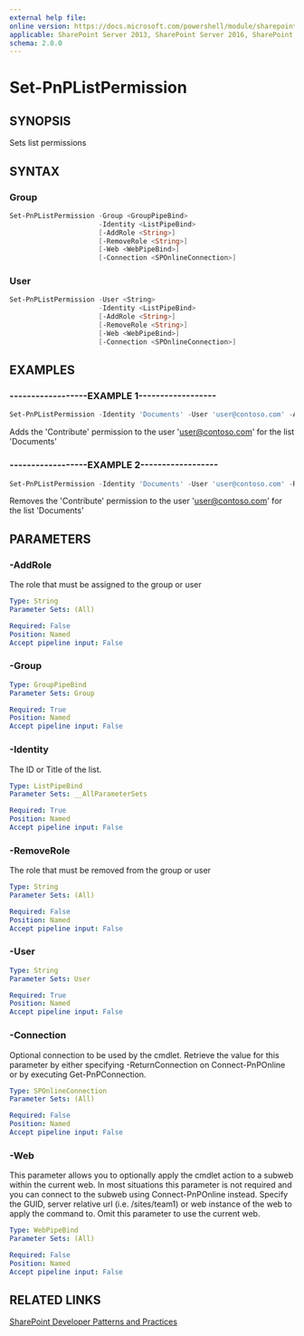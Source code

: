 ```yaml
---
external help file:
online version: https://docs.microsoft.com/powershell/module/sharepoint-pnp/set-pnplistpermission
applicable: SharePoint Server 2013, SharePoint Server 2016, SharePoint Server 2019, SharePoint Online
schema: 2.0.0
---
```


# Set-PnPListPermission

## SYNOPSIS
Sets list permissions

## SYNTAX

### Group
```powershell
Set-PnPListPermission -Group <GroupPipeBind>
                      -Identity <ListPipeBind>
                      [-AddRole <String>]
                      [-RemoveRole <String>]
                      [-Web <WebPipeBind>]
                      [-Connection <SPOnlineConnection>]
```

### User
```powershell
Set-PnPListPermission -User <String>
                      -Identity <ListPipeBind>
                      [-AddRole <String>]
                      [-RemoveRole <String>]
                      [-Web <WebPipeBind>]
                      [-Connection <SPOnlineConnection>]
```

## EXAMPLES

### ------------------EXAMPLE 1------------------
```powershell
Set-PnPListPermission -Identity 'Documents' -User 'user@contoso.com' -AddRole 'Contribute'
```

Adds the 'Contribute' permission to the user 'user@contoso.com' for the list 'Documents'

### ------------------EXAMPLE 2------------------
```powershell
Set-PnPListPermission -Identity 'Documents' -User 'user@contoso.com' -RemoveRole 'Contribute'
```

Removes the 'Contribute' permission to the user 'user@contoso.com' for the list 'Documents'

## PARAMETERS

### -AddRole
The role that must be assigned to the group or user

```yaml
Type: String
Parameter Sets: (All)

Required: False
Position: Named
Accept pipeline input: False
```

### -Group


```yaml
Type: GroupPipeBind
Parameter Sets: Group

Required: True
Position: Named
Accept pipeline input: False
```

### -Identity
The ID or Title of the list.

```yaml
Type: ListPipeBind
Parameter Sets: __AllParameterSets

Required: True
Position: Named
Accept pipeline input: False
```

### -RemoveRole
The role that must be removed from the group or user

```yaml
Type: String
Parameter Sets: (All)

Required: False
Position: Named
Accept pipeline input: False
```

### -User


```yaml
Type: String
Parameter Sets: User

Required: True
Position: Named
Accept pipeline input: False
```

### -Connection
Optional connection to be used by the cmdlet. Retrieve the value for this parameter by either specifying -ReturnConnection on Connect-PnPOnline or by executing Get-PnPConnection.

```yaml
Type: SPOnlineConnection
Parameter Sets: (All)

Required: False
Position: Named
Accept pipeline input: False
```

### -Web
This parameter allows you to optionally apply the cmdlet action to a subweb within the current web. In most situations this parameter is not required and you can connect to the subweb using Connect-PnPOnline instead. Specify the GUID, server relative url (i.e. /sites/team1) or web instance of the web to apply the command to. Omit this parameter to use the current web.

```yaml
Type: WebPipeBind
Parameter Sets: (All)

Required: False
Position: Named
Accept pipeline input: False
```

## RELATED LINKS

[SharePoint Developer Patterns and Practices](https://aka.ms/sppnp)
